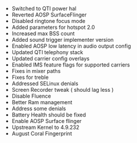 - Switched to QTI power hal
- Reverted AOSP SurfaceFlinger
- Disabled ringtone focus mode
- Added parameters for hotspot 2.0
- Increased max BSS count
- Added sound trigger implementer version
- Enabled AOSP low latency in audio output config
- Updated QTI telephony stack
- Updated carrier config overlays
- Enabled IMS feature flags for supported carriers
- Fixes in mixer paths
- Fixes for treble
- Addressed SELinux denials
- Screen Recorder tweak ( should lag less )
- Disable Fluence
- Better Ram management
- Address some denials
- Battery Health should be fixed
- Enable AOSP Surface flinger
- Upstream Kernel to 4.9.232
- August Coral Fingerprint
